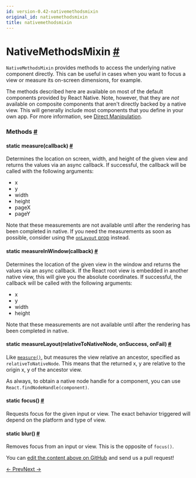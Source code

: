 ```yaml
---
id: version-0.42-nativemethodsmixin
original_id: nativemethodsmixin
title: nativemethodsmixin
---
```

<a id="content"></a><h1><a class="anchor" name="nativemethodsmixin"></a>NativeMethodsMixin <a class="hash-link" href="docs/nativemethodsmixin.html#nativemethodsmixin">#</a></h1><div><div><p><code>NativeMethodsMixin</code> provides methods to access the underlying native
component directly. This can be useful in cases when you want to focus
a view or measure its on-screen dimensions, for example.</p><p>The methods described here are available on most of the default components
provided by React Native. Note, however, that they are <em>not</em> available on
composite components that aren't directly backed by a native view. This will
generally include most components that you define in your own app. For more
information, see <a href="docs/direct-manipulation.html" target="_blank">Direct
Manipulation</a>.</p></div><span><h3><a class="anchor" name="methods"></a>Methods <a class="hash-link" href="docs/nativemethodsmixin.html#methods">#</a></h3><div class="props"><div class="prop"><h4 class="methodTitle"><a class="anchor" name="measure"></a><span class="methodType">static </span>measure<span class="methodType">(callback)</span> <a class="hash-link" href="docs/nativemethodsmixin.html#measure">#</a></h4><div><p>Determines the location on screen, width, and height of the given view and
returns the values via an async callback. If successful, the callback will
be called with the following arguments:</p><ul><li>x</li><li>y</li><li>width</li><li>height</li><li>pageX</li><li>pageY</li></ul><p>Note that these measurements are not available until after the rendering
has been completed in native. If you need the measurements as soon as
possible, consider using the <a href="docs/view.html#onlayout" target="_blank"><code>onLayout</code>
prop</a> instead.</p></div></div><div class="prop"><h4 class="methodTitle"><a class="anchor" name="measureinwindow"></a><span class="methodType">static </span>measureInWindow<span class="methodType">(callback)</span> <a class="hash-link" href="docs/nativemethodsmixin.html#measureinwindow">#</a></h4><div><p>Determines the location of the given view in the window and returns the
values via an async callback. If the React root view is embedded in
another native view, this will give you the absolute coordinates. If
successful, the callback will be called with the following
arguments:</p><ul><li>x</li><li>y</li><li>width</li><li>height</li></ul><p>Note that these measurements are not available until after the rendering
has been completed in native.</p></div></div><div class="prop"><h4 class="methodTitle"><a class="anchor" name="measurelayout"></a><span class="methodType">static </span>measureLayout<span class="methodType">(relativeToNativeNode, onSuccess, onFail)</span> <a class="hash-link" href="docs/nativemethodsmixin.html#measurelayout">#</a></h4><div><p>Like <a href="#measure" target=""><code>measure()</code></a>, but measures the view relative an ancestor,
specified as <code>relativeToNativeNode</code>. This means that the returned x, y
are relative to the origin x, y of the ancestor view.</p><p>As always, to obtain a native node handle for a component, you can use
<code>React.findNodeHandle(component)</code>.</p></div></div><div class="prop"><h4 class="methodTitle"><a class="anchor" name="focus"></a><span class="methodType">static </span>focus<span class="methodType">()</span> <a class="hash-link" href="docs/nativemethodsmixin.html#focus">#</a></h4><div><p>Requests focus for the given input or view. The exact behavior triggered
will depend on the platform and type of view.</p></div></div><div class="prop"><h4 class="methodTitle"><a class="anchor" name="blur"></a><span class="methodType">static </span>blur<span class="methodType">()</span> <a class="hash-link" href="docs/nativemethodsmixin.html#blur">#</a></h4><div><p>Removes focus from an input or view. This is the opposite of <code>focus()</code>.</p></div></div></div></span></div><p class="edit-page-block">You can <a target="_blank" href="https://github.com/facebook/react-native/blob/master/Libraries/Renderer/src/renderers/native/NativeMethodsMixin.js">edit the content above on GitHub</a> and send us a pull request!</p><div class="docs-prevnext"><a class="docs-prev" href="docs/linking.html#content">← Prev</a><a class="docs-next" href="docs/netinfo.html#content">Next →</a></div>